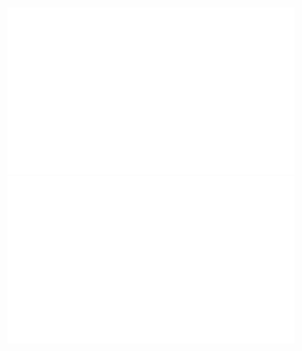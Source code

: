 <div align="center">

<a href="https://github.com/franco-giordano/github-stats">
  
![](https://raw.githubusercontent.com/franco-giordano/github-stats/master/generated/overview.svg)
![](https://github.com/franco-giordano/github-stats/blob/master/generated/languages.svg)

</a>

</div>
